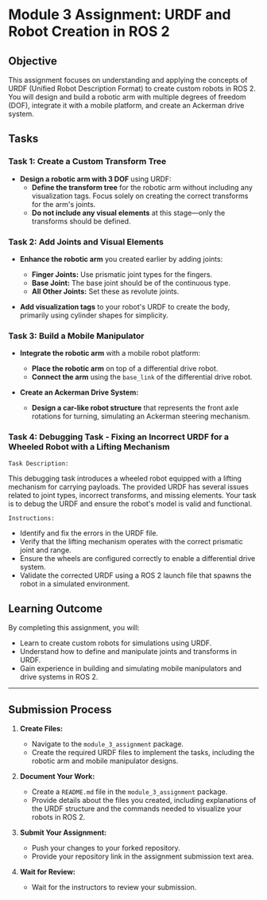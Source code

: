 # Module 3 Assignment: URDF and Robot Creation in ROS 2

## Objective

This assignment focuses on understanding and applying the concepts of URDF (Unified Robot Description Format) to create custom robots in ROS 2. You will design and build a robotic arm with multiple degrees of freedom (DOF), integrate it with a mobile platform, and create an Ackerman drive system.

## Tasks

### Task 1: Create a Custom Transform Tree

- **Design a robotic arm with 3 DOF** using URDF:
  - **Define the transform tree** for the robotic arm without including any visualization tags. Focus solely on creating the correct transforms for the arm's joints.
  - **Do not include any visual elements** at this stage—only the transforms should be defined.

### Task 2: Add Joints and Visual Elements

- **Enhance the robotic arm** you created earlier by adding joints:
  - **Finger Joints:** Use prismatic joint types for the fingers.
  - **Base Joint:** The base joint should be of the continuous type.
  - **All Other Joints:** Set these as revolute joints.

- **Add visualization tags** to your robot's URDF to create the body, primarily using cylinder shapes for simplicity.

### Task 3: Build a Mobile Manipulator

- **Integrate the robotic arm** with a mobile robot platform:
  - **Place the robotic arm** on top of a differential drive robot.
  - **Connect the arm** using the `base_link` of the differential drive robot.

- **Create an Ackerman Drive System:**
  - **Design a car-like robot structure** that represents the front axle rotations for turning, simulating an Ackerman steering mechanism.


### Task 4: Debugging Task - Fixing an Incorrect URDF for a Wheeled Robot with a Lifting Mechanism
`Task Description:`

This debugging task introduces a wheeled robot equipped with a lifting mechanism for carrying payloads. The provided URDF has several issues related to joint types, incorrect transforms, and missing elements. Your task is to debug the URDF and ensure the robot's model is valid and functional.

`Instructions:`

- Identify and fix the errors in the URDF file.
- Verify that the lifting mechanism operates with the correct prismatic joint and range.
- Ensure the wheels are configured correctly to enable a differential drive system.
- Validate the corrected URDF using a ROS 2 launch file that spawns the robot in a simulated environment.



## Learning Outcome

By completing this assignment, you will:
- Learn to create custom robots for simulations using URDF.
- Understand how to define and manipulate joints and transforms in URDF.
- Gain experience in building and simulating mobile manipulators and drive systems in ROS 2.
----
## Submission Process

1. **Create Files:**
   - Navigate to the `module_3_assignment` package.
   - Create the required URDF files to implement the tasks, including the robotic arm and mobile manipulator designs.

2. **Document Your Work:**
   - Create a `README.md` file in the `module_3_assignment` package.
   - Provide details about the files you created, including explanations of the URDF structure and the commands needed to visualize your robots in ROS 2.

3. **Submit Your Assignment:**
   - Push your changes to your forked repository.
   - Provide your repository link in the assignment submission text area.

4. **Wait for Review:**
   - Wait for the instructors to review your submission.
